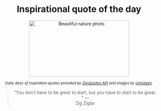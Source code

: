 
<div align="center">

# Inspirational quote of the day

<img src="./data/photo.jpeg" alt="Beautiful nature photo" width="320" height="180">

<sub><i>Daily dose of inspiration quotes provided by [ZenQuotes API](https://zenquotes.io/) and images by [Unsplash](https://unsplash.com/).</i></sub>


<blockquote>&ldquo;You don't have to be great to start, but you have to start to be great.  &rdquo; &mdash; <footer>Zig Ziglar</footer></blockquote>

</div>
